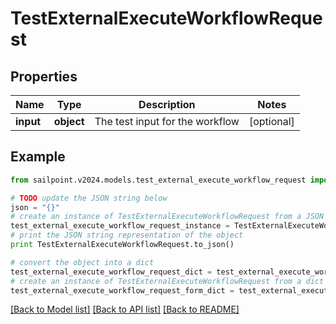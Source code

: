# TestExternalExecuteWorkflowRequest


## Properties

Name | Type | Description | Notes
------------ | ------------- | ------------- | -------------
**input** | **object** | The test input for the workflow | [optional] 

## Example

```python
from sailpoint.v2024.models.test_external_execute_workflow_request import TestExternalExecuteWorkflowRequest

# TODO update the JSON string below
json = "{}"
# create an instance of TestExternalExecuteWorkflowRequest from a JSON string
test_external_execute_workflow_request_instance = TestExternalExecuteWorkflowRequest.from_json(json)
# print the JSON string representation of the object
print TestExternalExecuteWorkflowRequest.to_json()

# convert the object into a dict
test_external_execute_workflow_request_dict = test_external_execute_workflow_request_instance.to_dict()
# create an instance of TestExternalExecuteWorkflowRequest from a dict
test_external_execute_workflow_request_form_dict = test_external_execute_workflow_request.from_dict(test_external_execute_workflow_request_dict)
```
[[Back to Model list]](../README.md#documentation-for-models) [[Back to API list]](../README.md#documentation-for-api-endpoints) [[Back to README]](../README.md)


